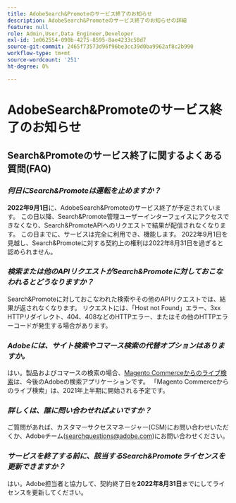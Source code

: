 ```yaml
---
title: AdobeSearch&Promoteのサービス終了のお知らせ
description: AdobeSearch&Promoteのサービス終了のお知らせの詳細
feature: null
role: Admin,User,Data Engineer,Developer
exl-id: 1e062554-090b-4275-8595-8ae4233c58d7
source-git-commit: 2465f73573d96f96be3cc39d0ba9962af8c2b990
workflow-type: tm+mt
source-wordcount: '251'
ht-degree: 0%

---
```


# AdobeSearch&amp;Promoteのサービス終了のお知らせ

## Search&amp;Promoteのサービス終了に関するよくある質問(FAQ)

### **_何日にSearch&amp;Promoteは運転を止めますか？_**

**2022年9月1日**&#x200B;に、AdobeSearch&amp;Promoteのサービス終了が予定されています。 この日以降、Search&amp;Promote管理ユーザーインターフェイスにアクセスできなくなり、Search&amp;PromoteAPIへのリクエストで結果が配信されなくなります。 この日までに、サービスは完全に利用でき、機能します。 2022年9月1日を見越し、Search&amp;Promoteに対する契約上の権利は2022年8月31日を過ぎると認められません。

### **_検索または他のAPIリクエストがSearch&amp;Promoteに対しておこなわれるとどうなりますか？_**

Search&amp;Promoteに対しておこなわれた検索やその他のAPIリクエストでは、結果が返されなくなります。 リクエストには、「Host not Found」エラー、3xx HTTPリダイレクト、404、408などのHTTPエラー、またはその他のHTTPエラーコードが発生する場合があります。

### **_Adobeには、サイト検索やコマース検索の代替オプションはありますか。_**

はい。製品およびコマースの検索の場合、[Magento Commerceからのライブ検索](https://blog.adobe.com/en/publish/2020/11/23/new-ai-capabilities-for-magento-commerce-improve-retail.html)は、今後のAdobeの検索アプリケーションです。 「Magento Commerceからのライブ検索」は、2021年上半期に開始される予定です。

<!-- ### **_Can Adobe recommend any frameworks or platforms that offer features similar to Search&Promote?_**

  Yes. If the Search&Promote feature is critical to your marketing strategy, consider the many open-source frameworks that exist to power search, including [Apache Solr](https://solr.apache.org/) and [Elastic Free and Open](https://www.elastic.co/about/free-and-open).  

  Also, both [AWS](https://aws.amazon.com/cloudsearch/) and [Microsoft® Azure](https://azure.microsoft.com/en-us/services/search/) provide cloud-native search capabilities on their respective cloud platforms. You can integrate both options into Adobe Experience Manager Sites to power site search and more. -->

### **_詳しくは、誰に問い合わせればよいですか？_**

ご質問があれば、カスタマーサクセスマネージャー(CSM)にお問い合わせいただくか、Adobeチーム([searchquestions@adobe.com](mailto:searchquestions@adobe.com))にお問い合わせください。

### **_サービスを終了する前に、該当するSearch&amp;Promoteライセンスを更新できますか？_**

はい。Adobe担当者と協力して、契約終了日を&#x200B;**2022年8月31日**&#x200B;までにしてライセンスを更新してください。
